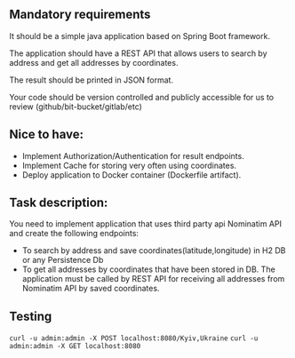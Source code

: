 ## Mandatory requirements
It should be a simple java application based on Spring Boot framework.

The application should have a REST API that allows users to search by address and get all addresses by coordinates.

The result should be printed in JSON format.

Your code should be version controlled and publicly accessible for us to review (github/bit-bucket/gitlab/etc)
## Nice to have:
- Implement Authorization/Authentication for result endpoints.
- Implement Cache for storing very often using coordinates.
- Deploy application to Docker container (Dockerfile artifact).


## Task description:
You need to implement application that uses third party api Nominatim API and create the following endpoints:
- To search by address and save coordinates(latitude,longitude) in H2 DB or any Persistence Db
- To get all addresses by coordinates that have been stored in DB. The application must be called by REST API for receiving all addresses from Nominatim API  by saved coordinates.

## Testing
`curl -u admin:admin -X POST localhost:8080/Kyiv,Ukraine`
`curl -u admin:admin -X GET localhost:8080`
